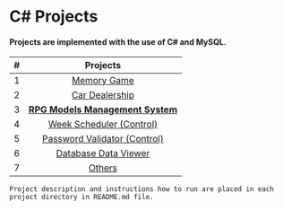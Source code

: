# C# Projects

#### Projects are implemented with the use of C# and MySQL.


| #   |                             Projects                              |
|-----|:-----------------------------------------------------------------:|
| 1   |                    [Memory Game](./MemoryApp)                     |
| 2   |                 [Car Dealership](./CarDealership)                 |
| 3   | [**RPG Models Management System**](./ModelSystemRPG) |
| 4   |          [Week Scheduler (Control)](./PasswordValidator)          |
| 5   |        [Password Validator (Control)](./PasswordValidator)        |
| 6   |             [Database Data Viewer](./DatabaseViewer)              |
| 7   |                        [Others](./Others)                         |

```
Project description and instructions how to run are placed in each project directory in README.md file.
```
